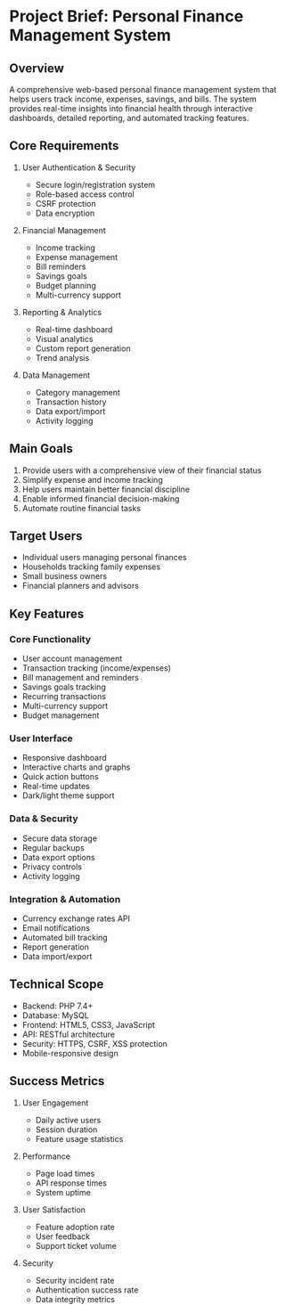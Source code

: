 # Project Brief: Personal Finance Management System

## Overview

A comprehensive web-based personal finance management system that helps users track income, expenses, savings, and bills. The system provides real-time insights into financial health through interactive dashboards, detailed reporting, and automated tracking features.

## Core Requirements

1. User Authentication & Security

   - Secure login/registration system
   - Role-based access control
   - CSRF protection
   - Data encryption

2. Financial Management

   - Income tracking
   - Expense management
   - Bill reminders
   - Savings goals
   - Budget planning
   - Multi-currency support

3. Reporting & Analytics

   - Real-time dashboard
   - Visual analytics
   - Custom report generation
   - Trend analysis

4. Data Management
   - Category management
   - Transaction history
   - Data export/import
   - Activity logging

## Main Goals

1. Provide users with a comprehensive view of their financial status
2. Simplify expense and income tracking
3. Help users maintain better financial discipline
4. Enable informed financial decision-making
5. Automate routine financial tasks

## Target Users

- Individual users managing personal finances
- Households tracking family expenses
- Small business owners
- Financial planners and advisors

## Key Features

### Core Functionality

- User account management
- Transaction tracking (income/expenses)
- Bill management and reminders
- Savings goals tracking
- Recurring transactions
- Multi-currency support
- Budget management

### User Interface

- Responsive dashboard
- Interactive charts and graphs
- Quick action buttons
- Real-time updates
- Dark/light theme support

### Data & Security

- Secure data storage
- Regular backups
- Data export options
- Privacy controls
- Activity logging

### Integration & Automation

- Currency exchange rates API
- Email notifications
- Automated bill tracking
- Report generation
- Data import/export

## Technical Scope

- Backend: PHP 7.4+
- Database: MySQL
- Frontend: HTML5, CSS3, JavaScript
- API: RESTful architecture
- Security: HTTPS, CSRF, XSS protection
- Mobile-responsive design

## Success Metrics

1. User Engagement

   - Daily active users
   - Session duration
   - Feature usage statistics

2. Performance

   - Page load times
   - API response times
   - System uptime

3. User Satisfaction

   - Feature adoption rate
   - User feedback
   - Support ticket volume

4. Security
   - Security incident rate
   - Authentication success rate
   - Data integrity metrics
